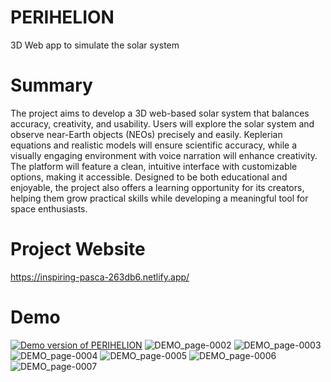 # PERIHELION
3D Web app to simulate the solar system

# Summary
The project aims to develop a 3D web-based solar system that balances accuracy, creativity, and usability. Users will explore the solar system and observe near-Earth objects (NEOs) precisely and easily. Keplerian equations and realistic models will ensure scientific accuracy, while a visually engaging environment with voice narration will enhance creativity. The platform will feature a clean, intuitive interface with customizable options, making it accessible. Designed to be both educational and enjoyable, the project also offers a learning opportunity for its creators, helping them grow practical skills while developing a meaningful tool for space enthusiasts.

# Project Website
https://inspiring-pasca-263db6.netlify.app/

# Demo
[![Demo version of PERIHELION](https://github.com/user-attachments/assets/5d9d5a1a-ebc0-41c0-bbb1-db4e20ea1cfc)](https://www.youtube.com/watch?v=DWsNT2YAKmQ)
![DEMO_page-0002](https://github.com/user-attachments/assets/4dee3bea-9f4d-49b7-a287-9f32bfbae608)
![DEMO_page-0003](https://github.com/user-attachments/assets/d33c018f-5c2f-49f0-b4fe-d9e12a15ca5b)
![DEMO_page-0004](https://github.com/user-attachments/assets/c8d6266c-cb72-48fa-a71a-dd60f6346df4)
![DEMO_page-0005](https://github.com/user-attachments/assets/18363bfd-0896-4086-b478-992eabf2a3bc)
![DEMO_page-0006](https://github.com/user-attachments/assets/67d0ee32-70d8-4f73-9f6e-efaaae88ca09)
![DEMO_page-0007](https://github.com/user-attachments/assets/23509935-150e-4786-af1e-e748a49ae3b6)
